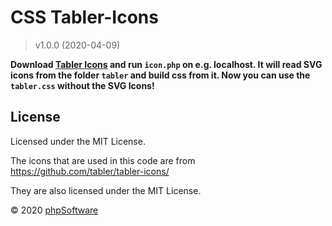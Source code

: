 CSS Tabler-Icons
================

> v1.0.0 (2020-04-09)

__Download [Tabler Icons](https://github.com/tabler/tabler-icons/releases) 
and run `icon.php` on e.g. localhost. 
It will read SVG icons from the folder `tabler` and build css from it.
Now you can use the `tabler.css` without the SVG Icons!__

License
-------

Licensed under the MIT License.

The icons that are used in this code are from https://github.com/tabler/tabler-icons/

They are also licensed under the MIT License.

© 2020 [phpSoftware](https://github.com/phpSoftware/CSS-Tabler-Icons)
